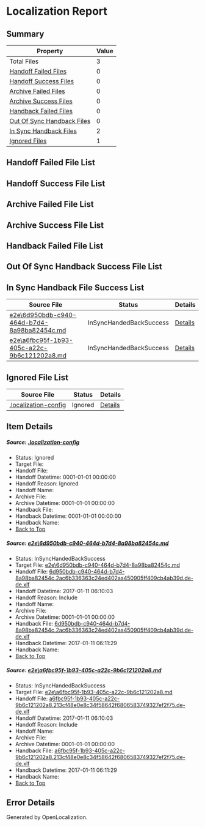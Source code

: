 # <a name='report-top'></a> Localization Report

## Summary
 Property | Value 
 -------- | ----- 
 Total Files | 3
[ Handoff Failed Files ](#handoff-failed-list)| 0
[ Handoff Success Files ](#handoff-success-list)| 0
[ Archive Failed Files ](#archive-failed-list)| 0
[ Archive Success Files ](#archive-success-list)| 0
[ Handback Failed Files ](#handback-failed-list)| 0
[ Out Of Sync Handback Files ](#outofsync-handback-success-list)| 0
[ In Sync Handback Files ](#insync-handback-success-list)| 2
[ Ignored Files ](#ignored-list)| 1

## <a name='handoff-failed-list'></a> Handoff Failed File List

## <a name='handoff-success-list'></a> Handoff Success File List

## <a name='archive-failed-list'></a> Archive Failed File List

## <a name='archive-success-list'></a> Archive Success File List

## <a name='handback-failed-list'></a> Handback Failed File List

## <a name='outofsync-handback-success-list'></a> Out Of Sync Handback Success File List

## <a name='insync-handback-success-list'></a> In Sync Handback File Success List
 Source File | Status | Details 
 ----------- | ------ | ------- 
 [e2e\6d950bdb-c940-464d-b7d4-8a98ba82454c.md](https://github.com/OpenLocalizationTestOrg/ol-test0/blob/45f44115624646a44c74e88aca611ff131679210/e2e/6d950bdb-c940-464d-b7d4-8a98ba82454c.md) | InSyncHandedBackSuccess | [Details](#4de2ef96055c65dc707e0635c4862c2725550ad51)
 [e2e\a6fbc95f-1b93-405c-a22c-9b6c121202a8.md](https://github.com/OpenLocalizationTestOrg/ol-test0/blob/45f44115624646a44c74e88aca611ff131679210/e2e/a6fbc95f-1b93-405c-a22c-9b6c121202a8.md) | InSyncHandedBackSuccess | [Details](#e6f06f5be8bce0cdf02fc8d1f7bcbd75ed5a79722)

## <a name='ignored-list'></a> Ignored File List
 Source File | Status | Details 
 ----------- | ------ | ------- 
 [.localization-config](https://github.com/OpenLocalizationTestOrg/ol-test0/blob/45f44115624646a44c74e88aca611ff131679210/.localization-config) | Ignored | [Details](#cb0632cf59c1387fc1742bfb9fa3c47f87e2e5c90)

## Item Details
##### <a name='cb0632cf59c1387fc1742bfb9fa3c47f87e2e5c90'></a> Source: [.localization-config](https://github.com/OpenLocalizationTestOrg/ol-test0/blob/45f44115624646a44c74e88aca611ff131679210/.localization-config)
* Status: Ignored
* Target File: 
* Handoff File: 
* Handoff Datetime: 0001-01-01 00:00:00
* Handoff Reason: Ignored
* Handoff Name: 
* Archive File: 
* Archive Datetime: 0001-01-01 00:00:00
* Handback File: 
* Handback Datetime: 0001-01-01 00:00:00
* Handback Name: 
* [Back to Top](#report-top)

##### <a name='4de2ef96055c65dc707e0635c4862c2725550ad51'></a> Source: [e2e\6d950bdb-c940-464d-b7d4-8a98ba82454c.md](https://github.com/OpenLocalizationTestOrg/ol-test0/blob/45f44115624646a44c74e88aca611ff131679210/e2e/6d950bdb-c940-464d-b7d4-8a98ba82454c.md)
* Status: InSyncHandedBackSuccess
* Target File: [e2e\6d950bdb-c940-464d-b7d4-8a98ba82454c.md](https://github.com/OpenLocalizationTestOrg/ol-test0-dede/blob/2f4f040a1fdce180ba4f8c643d1fc7a3246ed63e/e2e/6d950bdb-c940-464d-b7d4-8a98ba82454c.md)
* Handoff File: [6d950bdb-c940-464d-b7d4-8a98ba82454c.2ac6b336363c24ed402aa450905ff409cb4ab39d.de-de.xlf](https://github.com/OpenLocalizationTestOrg/ol-test0-handoff/blob/4afaeea8aabe333a58325b9e830308083669a557/ol-handoff/OpenLocalizationTestOrg/ol-test0-dede/shujia/ht/6d950bdb-c940-464d-b7d4-8a98ba82454c.2ac6b336363c24ed402aa450905ff409cb4ab39d.de-de.xlf)
* Handoff Datetime: 2017-01-11 06:10:03
* Handoff Reason: Include
* Handoff Name: 
* Archive File: 
* Archive Datetime: 0001-01-01 00:00:00
* Handback File: [6d950bdb-c940-464d-b7d4-8a98ba82454c.2ac6b336363c24ed402aa450905ff409cb4ab39d.de-de.xlf](https://github.com/OpenLocalizationTestOrg/ol-test0-handback/blob/53fdc5daf21e7ce94128ce58816f010e1b68234b/ol-handback/OpenLocalizationTestOrg/ol-test0-dede/shujia/ht/6d950bdb-c940-464d-b7d4-8a98ba82454c.2ac6b336363c24ed402aa450905ff409cb4ab39d.de-de.xlf)
* Handback Datetime: 2017-01-11 06:11:29
* Handback Name: 
* [Back to Top](#report-top)

##### <a name='e6f06f5be8bce0cdf02fc8d1f7bcbd75ed5a79722'></a> Source: [e2e\a6fbc95f-1b93-405c-a22c-9b6c121202a8.md](https://github.com/OpenLocalizationTestOrg/ol-test0/blob/45f44115624646a44c74e88aca611ff131679210/e2e/a6fbc95f-1b93-405c-a22c-9b6c121202a8.md)
* Status: InSyncHandedBackSuccess
* Target File: [e2e\a6fbc95f-1b93-405c-a22c-9b6c121202a8.md](https://github.com/OpenLocalizationTestOrg/ol-test0-dede/blob/2f4f040a1fdce180ba4f8c643d1fc7a3246ed63e/e2e/a6fbc95f-1b93-405c-a22c-9b6c121202a8.md)
* Handoff File: [a6fbc95f-1b93-405c-a22c-9b6c121202a8.213cf48e0e8c34f58642f6806583749327ef2f75.de-de.xlf](https://github.com/OpenLocalizationTestOrg/ol-test0-handoff/blob/4afaeea8aabe333a58325b9e830308083669a557/ol-handoff/OpenLocalizationTestOrg/ol-test0-dede/shujia/ht/a6fbc95f-1b93-405c-a22c-9b6c121202a8.213cf48e0e8c34f58642f6806583749327ef2f75.de-de.xlf)
* Handoff Datetime: 2017-01-11 06:10:03
* Handoff Reason: Include
* Handoff Name: 
* Archive File: 
* Archive Datetime: 0001-01-01 00:00:00
* Handback File: [a6fbc95f-1b93-405c-a22c-9b6c121202a8.213cf48e0e8c34f58642f6806583749327ef2f75.de-de.xlf](https://github.com/OpenLocalizationTestOrg/ol-test0-handback/blob/53fdc5daf21e7ce94128ce58816f010e1b68234b/ol-handback/OpenLocalizationTestOrg/ol-test0-dede/shujia/ht/a6fbc95f-1b93-405c-a22c-9b6c121202a8.213cf48e0e8c34f58642f6806583749327ef2f75.de-de.xlf)
* Handback Datetime: 2017-01-11 06:11:29
* Handback Name: 
* [Back to Top](#report-top)


## Error Details

Generated by OpenLocalization.
